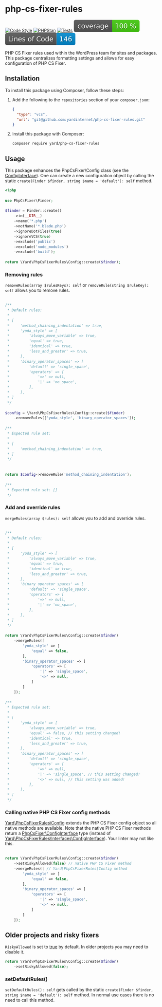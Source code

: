 # php-cs-fixer-rules

[![Code Style](https://github.com/yardinternet/php-cs-fixer-rules/actions/workflows/format-php.yml/badge.svg?no-cache)](https://github.com/yardinternet/php-cs-fixer-rules/actions/workflows/format-php.yml)
[![PHPStan](https://github.com/yardinternet/php-cs-fixer-rules/actions/workflows/phpstan.yml/badge.svg?no-cache)](https://github.com/yardinternet/php-cs-fixer-rules/actions/workflows/phpstan.yml)
[![Tests](https://github.com/yardinternet/php-cs-fixer-rules/actions/workflows/run-tests.yml/badge.svg?no-cache)](https://github.com/yardinternet/php-cs-fixer-rules/actions/workflows/run-tests.yml)
[![Code Coverage Badge](https://github.com/yardinternet/php-cs-fixer-rules/blob/badges/coverage.svg)](https://github.com/yardinternet/php-cs-fixer-rules/actions/workflows/badges.yml)
[![Lines of Code Badge](https://github.com/yardinternet/php-cs-fixer-rules/blob/badges/lines-of-code.svg)](https://github.com/yardinternet/php-cs-fixer-rules/actions/workflows/badges.yml)

PHP CS Fixer rules used within the WordPress team for sites and packages.
This package centralizes formatting settings and allows for easy configuration of PHP CS Fixer.

## Installation

To install this package using Composer, follow these steps:

1. Add the following to the `repositories` section of your `composer.json`:

    ```json
    {
      "type": "vcs",
      "url": "git@github.com:yardinternet/php-cs-fixer-rules.git"
    }
    ```

2. Install this package with Composer:

    ```sh
    composer require yard/php-cs-fixer-rules
    ```

## Usage

This package enhances the PhpCsFixer\Config class (see the [ConfigInterface](src/Interfaces/ConfigInterface.php)). One
can create a new configuration object by calling the static
`create(Finder $finder, string $name = 'default'): self` method.

```php
<?php

use PhpCsFixer\Finder;

$finder = Finder::create()
    ->in(__DIR__)
    ->name('*.php')
    ->notName('*.blade.php')
    ->ignoreDotFiles(true)
    ->ignoreVCS(true)
    ->exclude('public')
    ->exclude('node_modules')
    ->exclude('build');

return \Yard\PhpCsFixerRules\Config::create($finder);
```

### Removing rules

`removeRules(array $rulesKeys): self` or `removeRule(string $ruleKey): self` allows you to remove rules.

```php

/**
 * Default rules:
 * 
 * [
 *     'method_chaining_indentation' => true,
 *     'yoda_style' => [
 *         'always_move_variable' => true,
 *         'equal' => true,
 *         'identical' => true,
 *         'less_and_greater' => true,
 *     ],
 *     'binary_operator_spaces' => [
 *         'default' => 'single_space',
 *         'operators' => [
 *             '=>' => null,
 *             '|' => 'no_space',
 *         ],
 *     ],
 * ]
 */

$config = \Yard\PhpCsFixerRules\Config::create($finder)
    ->removeRules(['yoda_style', 'binary_operator_spaces']); 

/**
 * Expected rule set: 
 * 
 * [
 *     'method_chaining_indentation' => true,
 * ]
 */


return $config->removeRule('method_chaining_indentation');

/**
 * Expected rule set: []
 */
```

### Add and override rules

`mergeRules(array $rules): self` allows you to add and override rules.

```php

/**
 * Default rules:
 * 
 * [
 *     'yoda_style' => [
 *         'always_move_variable' => true,
 *         'equal' => true,
 *         'identical' => true,
 *         'less_and_greater' => true,
 *     ],
 *     'binary_operator_spaces' => [
 *         'default' => 'single_space',
 *         'operators' => [
 *             '=>' => null,
 *             '|' => 'no_space',
 *         ],
 *     ],
 * ]
 */

return \Yard\PhpCsFixerRules\Config::create($finder)
    ->mergeRules([
        'yoda_style' => [
            'equal' => false,
        ],
        'binary_operator_spaces' => [
            'operators' => [
                '|' => 'single_space',
                '<>' => null,
            ]
        ]
    ]); 

/**
 * Expected rule set: 
 *  
 * [
 *     'yoda_style' => [
 *         'always_move_variable' => true,
 *         'equal' => false, // this setting changed!
 *         'identical' => true,
 *         'less_and_greater' => true,
 *     ],
 *     'binary_operator_spaces' => [
 *         'default' => 'single_space',
 *         'operators' => [
 *             '=>' => null,
 *             '|' => 'single_space', // this setting changed!
 *             '<>' => null, // this setting was added!
 *         ],
 *     ],
 * ]
 */

```

### Calling native PHP CS Fixer config methods

[Yard\PhpCsFixerRules\Config](src/Config.php) extends the PHP CS Fixer config object so all native methods are
available. Note that the native PHP CS Fixer methods return
a [PhpCsFixer\ConfigInterface](./vendor/friendsofphp/php-cs-fixer/src/ConfigInterface.php) type (instead
of [Yard\PhpCsFixerRules\Interfaces\ConfigInterface](src/Interfaces/ConfigInterface.php)).
Your linter may not like this.

```php

return \Yard\PhpCsFixerRules\Config::create($finder)
    ->setRiskyAllowed(false) // native PHP CS Fixer method
    ->mergeRules([ // Yard\PhpCsFixerRules\Config method
        'yoda_style' => [
            'equal' => false,
        ],
        'binary_operator_spaces' => [
            'operators' => [
                '|' => 'single_space',
                '<>' => null,
            ]
        ]
    ]);
```

## Older projects and risky fixers

`RiskyAllowed` is set to [true](config/rules.php) by default. In older projects you may need to disable it.

```php
return \Yard\PhpCsFixerRules\Config::create($finder)
    ->setRiskyAllowed(false);
```

### setDefaultRules()

`setDefaultRules(): self` gets called by the static `create(Finder $finder, string $name = 'default'): self` method.
In normal use cases there is no need to call this method.
